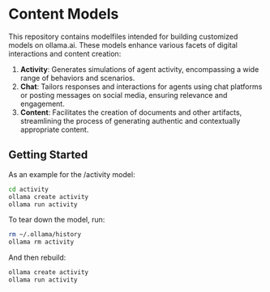 # Content Models

This repository contains modelfiles intended for building customized models on ollama.ai. These models enhance various facets of digital interactions and content creation:

1. **Activity**: Generates simulations of agent activity, encompassing a wide range of behaviors and scenarios.
2. **Chat**: Tailors responses and interactions for agents using chat platforms or posting messages on social media, ensuring relevance and engagement.
3. **Content**: Facilitates the creation of documents and other artifacts, streamlining the process of generating authentic and contextually appropriate content.

## Getting Started

As an example for the /activity model:

```bash
cd activity
ollama create activity
ollama run activity
```

To tear down the model, run:

```bash
rm ~/.ollama/history
ollama rm activity
```

And then rebuild:

```bash
ollama create activity
ollama run activity
```